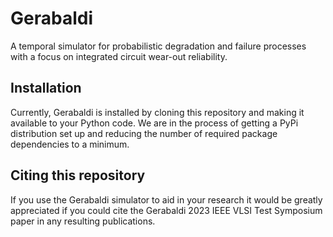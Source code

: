 # Gerabaldi
A temporal simulator for probabilistic degradation and failure processes with a focus on
integrated circuit wear-out reliability.

## Installation
Currently, Gerabaldi is installed by cloning this repository and making it available to your Python code. We are in the
process of getting a PyPi distribution set up and reducing the number of required package dependencies to a minimum.

## Citing this repository
If you use the Gerabaldi simulator to aid in your research it would be greatly appreciated if you could cite the
Gerabaldi 2023 IEEE VLSI Test Symposium paper in any resulting publications.
